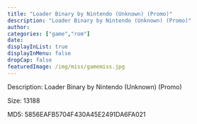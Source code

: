 ```yaml
---
title: "Loader Binary by Nintendo (Unknown) (Promo)"
description: "Loader Binary by Nintendo (Unknown) (Promo)"
author: 
categories: ["game","rom"]
date: 
displayInList: true
displayInMenu: false
dropCap: false
featuredImage: /img/miss/gamemiss.jpg
---
```


Description: Loader Binary by Nintendo (Unknown) (Promo)

Size: 13188

MD5: 5856EAFB5704F430A45E2491DA6FA021

